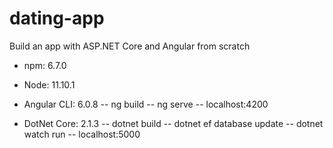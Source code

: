 # dating-app
Build an app with ASP.NET Core and Angular from scratch

- npm: 6.7.0
- Node: 11.10.1
- Angular CLI: 6.0.8
-- ng build
-- ng serve
-- localhost:4200

- DotNet Core: 2.1.3
-- dotnet build
-- dotnet ef database update
-- dotnet watch run
-- localhost:5000

